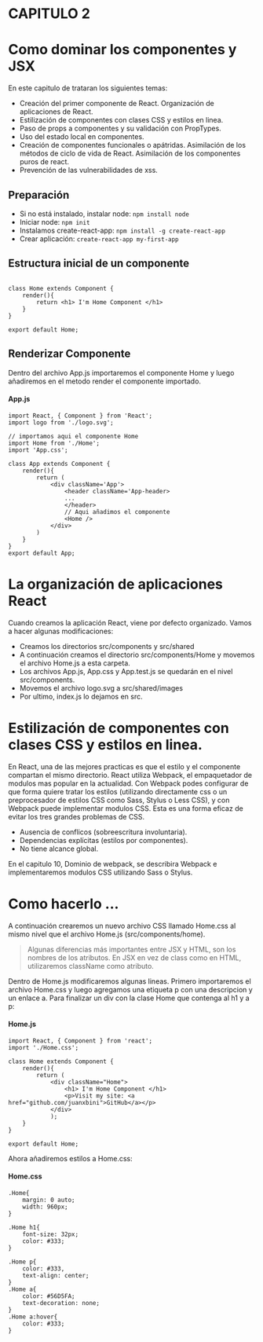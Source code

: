 # CAPITULO 2

# Como dominar los componentes y JSX

En este capitulo de trataran los siguientes temas:

- Creación del primer componente de React. Organización de aplicaciones de React.
- Estilización de componentes con clases CSS y estilos en linea.
- Paso de props a componentes y su validación con PropTypes.
- Uso del estado local en componentes.
- Creación de componentes funcionales o apátridas. Asimilación de los métodos de ciclo de vida de React. Asimilación de los componentes puros de react.
- Prevención de las vulnerabilidades de xss.

## Preparación 

- Si no está instalado, instalar node: 
`npm install node`
- Iniciar node: 
`npm init`
- Instalamos create-react-app: 
`npm install -g create-react-app`
- Crear aplicación: 
`create-react-app my-first-app`

## Estructura inicial de un componente


``` import React, { Component } from 'react'; 

class Home extends Component {
    render(){
        return <h1> I'm Home Component </h1>
    }
}

export default Home;
```
## Renderizar Componente

Dentro del archivo App.js importaremos el componente Home y luego añadiremos en el metodo render el componente importado.

#### App.js
```
import React, { Component } from 'React';
import logo from './logo.svg';

// importamos aqui el componente Home
import Home from './Home';
import 'App.css';

class App extends Component {
    render(){
        return (
            <div className='App'>
                <header className='App-header>
                ...
                </header>
                // Aqui añadimos el componente
                <Home />
            </div>
        )
    }
}
export default App;
```
# La organización de aplicaciones React

Cuando creamos la aplicación React, viene por defecto organizado. Vamos a hacer algunas modificaciones: 

- Creamos los directorios src/components y src/shared
- A continuación creamos el directorio src/components/Home y movemos el archivo Home.js a esta carpeta.
- Los archivos App.js, App.css y App.test.js se quedarán en el nivel src/components.
- Movemos el archivo logo.svg a src/shared/images
- Por ultimo, index.js lo dejamos en src.

# Estilización de componentes con clases CSS y estilos en linea.

En React, una de las mejores practicas es que el estilo y el componente compartan el mismo directorio. React utiliza Webpack, el empaquetador de modulos mas popular en la actualidad. Con Webpack podes configurar de que forma quiere tratar los estilos (utilizando directamente css o un preprocesador de estilos CSS como Sass, Stylus o Less CSS), y con Webpack puede implementar modulos CSS. Esta es una forma eficaz de evitar los tres grandes problemas de CSS.

- Ausencia de conflicos (sobreescritura involuntaria).
- Dependencias explícitas (estilos por componentes).
- No tiene alcance global.

En el capitulo 10, Dominio de webpack, se describira Webpack e implementaremos modulos CSS utilizando Sass o Stylus.

# Como hacerlo ...

A continuación crearemos un nuevo archivo CSS llamado Home.css al mismo nivel que el archivo Home.js (src/components/home).


> Algunas diferencias más importantes entre JSX y HTML, son los nombres de los atributos. En JSX en vez de class como en HTML, utilizaremos className como atributo.


Dentro de Home.js modificaremos algunas lineas. Primero importaremos el archivo Home.css y luego agregamos una etiqueta p con una descripcion y un enlace a. Para finalizar un div con la clase Home que contenga al h1 y a p:

#### Home.js

``` 
import React, { Component } from 'react'; 
import './Home.css';

class Home extends Component {
    render(){
        return (
            <div className="Home">
                <h1> I'm Home Component </h1>
                <p>Visit my site: <a href="github.com/juanxbini">GitHub</a></p>
            </div>
            );
    }
}

export default Home;
```
Ahora añadiremos estilos a Home.css:

#### Home.css

```
.Home{
    margin: 0 auto;
    width: 960px;
}

.Home h1{
    font-size: 32px;
    color: #333;
}

.Home p{
    color: #333,
    text-align: center;
}
.Home a{
    color: #56D5FA;
    text-decoration: none;
}
.Home a:hover{
    color: #333;
}

```